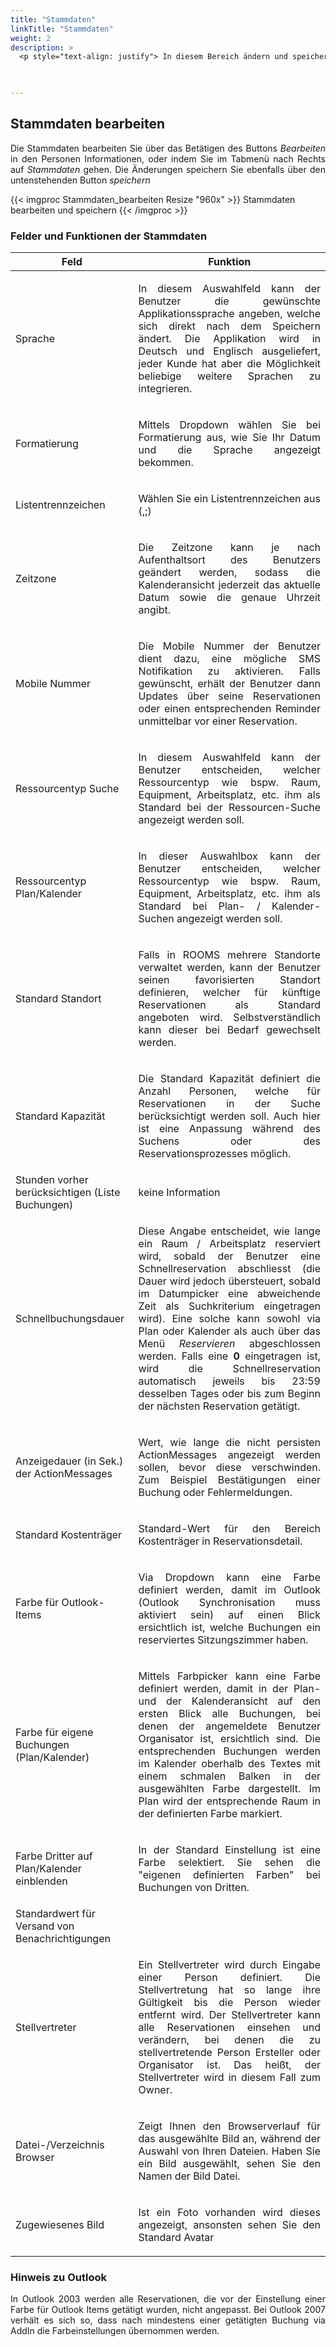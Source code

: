 ```yaml
---
title: "Stammdaten"
linkTitle: "Stammdaten"
weight: 2
description: >
  <p style="text-align: justify"> In diesem Bereich ändern und speichern Sie die Stammdaten der Mitarbeiter, wie z.B. die Sprache, die Zeitzone oder die jeweiligen Kapazitäten. Ebenfalls hinterlegen Sie hier Ihre präferierten Einstellungen z.B. die standardmäßige Dauer bei einer Schnellreservation, den Standard Standort etc. </p>
 


---
```

## Stammdaten bearbeiten 

<p style="text-align: justify">
Die Stammdaten bearbeiten Sie über das Betätigen des Buttons <i>Bearbeiten</i> in den Personen Informationen, oder indem Sie im Tabmenü nach Rechts auf <i>Stammdaten</i> gehen. Die Änderungen speichern Sie ebenfalls über den untenstehenden Button <i>speichern</i> </p>

{{< imgproc Stammdaten_bearbeiten Resize "960x" >}}
Stammdaten bearbeiten und speichern
{{< /imgproc >}}

### Felder und Funktionen der Stammdaten 


| Feld                            | Funktion      |   
| -------------                   |-------------  | 
| Sprache                         |<p style="text-align: justify"> In diesem Auswahlfeld kann der Benutzer die gewünschte    Applikationssprache angeben, welche sich direkt nach dem Speichern ändert. Die Applikation wird in Deutsch und Englisch ausgeliefert, jeder Kunde hat aber die Möglichkeit beliebige weitere Sprachen zu integrieren.  </p>| 
| Formatierung                   |<p style="text-align: justify"> Mittels Dropdown wählen Sie bei Formatierung aus, wie Sie Ihr Datum und die Sprache angezeigt bekommen.   </p> |   
| Listentrennzeichen              |<p style="text-align: justify"> Wählen Sie ein Listentrennzeichen aus (,;) </p>    |  
| Zeitzone                        |<p style="text-align: justify"> Die Zeitzone kann je nach Aufenthaltsort des Benutzers geändert werden, sodass die Kalenderansicht jederzeit das aktuelle Datum sowie die genaue Uhrzeit angibt.    </p>  |  
| Mobile Nummer                   |<p style="text-align: justify"> Die Mobile Nummer der Benutzer dient dazu, eine mögliche SMS Notifikation zu aktivieren. Falls gewünscht, erhält der Benutzer dann Updates über seine Reservationen oder einen entsprechenden Reminder unmittelbar vor einer Reservation. </p>|
| Ressourcentyp Suche             |<p style="text-align: justify"> In diesem Auswahlfeld kann der Benutzer entscheiden, welcher Ressourcentyp wie bspw. Raum, Equipment, Arbeitsplatz, etc. ihm als Standard bei der Ressourcen-Suche angezeigt werden soll.  </p>     |
| Ressourcentyp Plan/Kalender     |<p style="text-align: justify"> In dieser Auswahlbox kann der Benutzer entscheiden, welcher Ressourcentyp wie bspw. Raum, Equipment, Arbeitsplatz, etc. ihm als Standard bei Plan- / Kalender-Suchen angezeigt werden soll.   </p>   |
| Standard Standort               |<p style="text-align: justify"> Falls in ROOMS mehrere Standorte verwaltet werden, kann der Benutzer seinen favorisierten Standort definieren, welcher für künftige Reservationen als Standard angeboten wird. Selbstverständlich kann dieser bei Bedarf gewechselt werden.  </p>    |
| Standard Kapazität              |<p style="text-align: justify"> Die Standard Kapazität definiert die Anzahl Personen, welche für Reservationen in der Suche berücksichtigt werden soll. Auch hier ist eine Anpassung während des Suchens oder des Reservationsprozesses möglich.  </p>    |
| Stunden vorher berücksichtigen (Liste Buchungen) | keine Information     |
| Schnellbuchungsdauer             |<p style="text-align: justify"> Diese Angabe entscheidet, wie lange ein Raum / Arbeitsplatz reserviert wird, sobald der Benutzer eine Schnellreservation abschliesst (die Dauer wird jedoch übersteuert, sobald im Datumpicker eine abweichende Zeit als Suchkriterium eingetragen wird). Eine solche kann sowohl via Plan oder Kalender als auch über das Menü <i>Reservieren</i> abgeschlossen werden. Falls eine <b>0</b> eingetragen ist, wird die Schnellreservation automatisch jeweils bis 23:59 desselben Tages oder bis zum Beginn der nächsten Reservation getätigt.   </p>   |
| Anzeigedauer (in Sek.) der ActionMessages|<p style="text-align: justify"> Wert, wie lange die nicht persisten ActionMessages angezeigt werden sollen, bevor diese verschwinden. Zum Beispiel Bestätigungen einer Buchung oder Fehlermeldungen. </p>  |
| Standard Kostenträger             |<p style="text-align: justify"> Standard-Wert für den Bereich Kostenträger in Reservationsdetail.  </p>    |
| Farbe für Outlook-Items           |<p style="text-align: justify"> Via Dropdown kann eine Farbe definiert werden, damit im Outlook (Outlook Synchronisation muss aktiviert sein) auf einen Blick ersichtlich ist, welche Buchungen ein reserviertes Sitzungszimmer haben.  </p>    |
| Farbe für eigene Buchungen (Plan/Kalender) |<p style="text-align: justify"> Mittels Farbpicker kann eine Farbe definiert werden, damit in der Plan- und der Kalenderansicht auf den ersten Blick alle Buchungen, bei denen der angemeldete Benutzer Organisator ist, ersichtlich sind. Die entsprechenden Buchungen werden im Kalender oberhalb des Textes mit einem schmalen Balken in der ausgewählten Farbe dargestellt. Im Plan wird der entsprechende Raum in der definierten Farbe markiert.   </p>   |
| Farbe Dritter auf Plan/Kalender einblenden|<p style="text-align: justify"> In der Standard Einstellung ist eine Farbe selektiert. Sie sehen die "eigenen definierten Farben" bei Buchungen von Dritten. </p> |
| Standardwert für Versand von Benachrichtigungen |    |
| Stellvertreter | <p style="text-align: justify">Ein Stellvertreter wird durch Eingabe einer Person definiert. Die Stellvertretung hat so lange ihre Gültigkeit bis die Person wieder entfernt wird. Der Stellvertreter kann alle Reservationen einsehen und verändern, bei denen die zu stellvertretende Person Ersteller oder Organisator ist. Das heißt, der Stellvertreter wird in diesem Fall zum Owner.   </p>   |
| Datei-/Verzeichnis Browser |<p style="text-align: justify"> Zeigt Ihnen den Browserverlauf für das ausgewählte Bild an, während der Auswahl von Ihren Dateien. Haben Sie ein Bild ausgewählt, sehen Sie den Namen der Bild Datei.   </p>  |
| Zugewiesenes Bild |<p style="text-align: justify"> Ist ein Foto vorhanden wird dieses angezeigt, ansonsten sehen Sie den Standard Avatar  </p>  |

### Hinweis zu Outlook 

<p style="text-align: justify">
In Outlook 2003 werden alle Reservationen, die vor der Einstellung einer Farbe für Outlook Items getätigt wurden, nicht angepasst. Bei Outlook 2007 verhält es sich so, dass nach mindestens einer getätigten Buchung via AddIn die Farbeinstellungen übernommen werden. </p>

